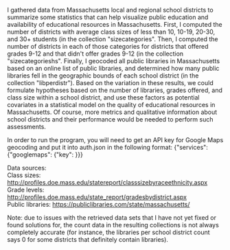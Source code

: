 I gathered data from Massachusetts local and regional school districts to summarize some statistics that can help visualize public education and availability of educational resources in Massachusetts. First, I computed the number of districts with average class sizes of less than 10, 10-19, 20-30, and 30+ students (in the collection "sizecategories". Then, I computed the number of districts in each of those categories for districts that offered grades 9-12 and that didn't offer grades 9-12 (in the collection "sizecategorieshs". Finally, I geocoded all public libraries in Massachusetts based on an online list of public libraries, and determined how many public libraries fell in the geographic bounds of each school district (in the collection "libperdistr"). Based on the variation in these results, we could formulate hypotheses based on the number of libraries, grades offered, and class size within a school district, and use these factors as potential covariates in a statistical model on the quality of educational resources in Massachusetts. Of course, more metrics and qualitative information about school districts and their performance would be needed to perform such assessments.

In order to run the program, you will need to get an API key for Google Maps geocoding and put it into auth.json in the following format:
{"services": {"googlemaps": {"key": <API key>}}}

Data sources:  
Class sizes: http://profiles.doe.mass.edu/statereport/classsizebyraceethnicity.aspx  
Grade levels: http://profiles.doe.mass.edu/state_report/gradesbydistrict.aspx  
Public libraries: https://publiclibraries.com/state/massachusetts/  

Note: due to issues with the retrieved data sets that I have not yet fixed or found solutions for, the count data in the resulting collections is not always completely accurate (for instance, the libraries per school district count says 0 for some districts that definitely contain libraries).
